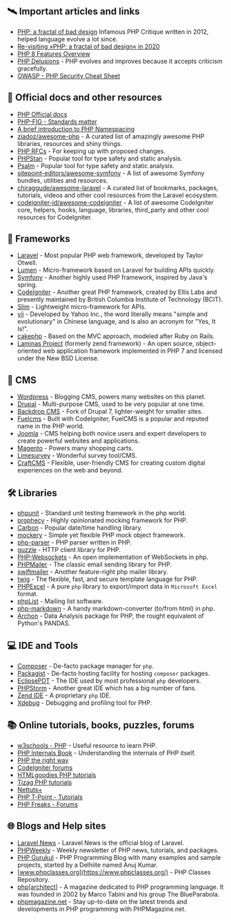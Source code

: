 ## 🛰️ Important articles and links
- [PHP: a fractal of bad design](https://eev.ee/blog/2012/04/09/php-a-fractal-of-bad-design/) Infamous PHP Critique written in 2012, helped language evolve a lot since.
- [Re-visiting »PHP: a fractal of bad design« in 2020](http://maettig.com/2020-09-16-revisiting-a-fractal-of-bad-design)
- [PHP 8 Features Overview](https://www.php.net/releases/8.0/)
- [PHP Delusions](https://phpdelusions.net/) - PHP evolves and improves because it accepts criticism gracefully.
- [OWASP - PHP Security Cheat Sheet](https://cheatsheetseries.owasp.org/cheatsheets/PHP_Security_Cheat_Sheet.html)

## 📘 Official docs and other resources
- [PHP Official docs](http://php.net/manual/en/)
- [PHP-FIG - Standards matter](http://www.php-fig.org/psr/psr-4/)
- [A brief introduction to PHP Namespacing](https://mattstauffer.co/blog/a-brief-introduction-to-php-namespacing)
- [ziadoz/awesome-php](https://github.com/ziadoz/awesome-php) - A curated list of amazingly awesome PHP libraries, resources and shiny things.
- [PHP RFCs](https://www.php.net/rfc) - For keeping up with proposed changes.
- [PHPStan](https://phpstan.org/) - Popular tool for type safety and static analysis.
- [Psalm](https://psalm.dev/) - Popular tool for type safety and static analysis.
- [sitepoint-editors/awesome-symfony](https://github.com/sitepoint-editors/awesome-symfony) - A list of awesome Symfony bundles, utilities and resources.
- [chiraggude/awesome-laravel](https://github.com/chiraggude/awesome-laravel) - A curated list of bookmarks, packages, tutorials, videos and other cool resources from the Laravel ecosystem.
- [codeigniter-id/awesome-codeigniter](https://github.com/codeigniter-id/awesome-codeigniter) - A list of awesome CodeIgniter core, helpers, hooks, language, libraries, third_party and other cool resources for CodeIgniter.

## 🧰 Frameworks
- [Laravel](https://laravel.com) - Most popular PHP web framework, developed by Taylor Otwell.
- [Lumen](https://lumen.laravel.com/) - Micro-framework based on Laravel for building APIs quickly.
- [Symfony](http://symfony.com) - Another highly used PHP framework, inspired by Java's spring.
- [CodeIgniter](https://www.codeigniter.com/) - Another great PHP framework, created by Ellis Labs and presently maintained by British Columbia Institute of Technology (BCIT).
- [Slim](https://www.slimframework.com/) - Lightweight micro-framework for APIs.
- [yii](http://www.yiiframework.com/) - Developed by Yahoo Inc., the word literally means "simple and evolutionary" in Chinese language, and is also an acronym for "Yes, It Is!".
- [cakephp](https://cakephp.org/) - Based on the MVC approach, modeled after Ruby on Rails.
- [Laminas Project](https://getlaminas.org/) (formerly zend framework) - An open source, object-oriented web application framework implemented in PHP 7 and licensed under the New BSD License.

## 📝 CMS
- [Wordpress](https://wordpress.org/) - Blogging CMS, powers many websites on this planet.
- [Drupal](https://drupal.org/) - Multi-purpose CMS, used to be very popular at one time.
- [Backdrop CMS](https://backdropcms.org/) - Fork of Drupal 7, lighter-weight for smaller sites.
- [Fuelcms](https://www.getfuelcms.com/) - Built with CodeIgniter, FuelCMS is a popular and reputed name in the PHP world.
- [Joomla](http://developer.joomla.org) - CMS helping both novice users and expert developers to create powerful websites and applications.
- [Magento](http://magento.com/) - Powers many shopping carts.
- [Limesurvey](https://www.limesurvey.org/) - Wonderful survey tool/CMS.
- [CraftCMS](https://github.com/craftcms/cms) - Flexible, user-friendly CMS for creating custom digital experiences on the web and beyond.

## 🛠️ Libraries
- [phpunit](https://github.com/sebastianbergmann/phpunit/) - Standard unit testing framework in the php world.
- [prophecy](https://packagist.org/packages/phpspec/prophecy) - Highly opinionated mocking framework for PHP.
- [Carbon](https://carbon.nesbot.com/) - Popular date/time handling library.
- [mockery](https://packagist.org/packages/mockery/mockery) - Simple yet flexible PHP mock object framework.
- [php-parser](https://packagist.org/packages/nikic/php-parser) - PHP parser written in PHP.
- [guzzle](https://github.com/guzzle/guzzle) - HTTP client library for PHP.
- [PHP-Websockets](https://github.com/ghedipunk/PHP-Websockets) - An open implementation of WebSockets in php.
- [PHPMailer](https://github.com/PHPMailer/PHPMailer) - The classic email sending library for PHP.
- [swiftmailer](https://packagist.org/packages/swiftmailer/swiftmailer) - Another feature-right php mailer library.
- [twig](https://packagist.org/packages/twig/twig) - The flexible, fast, and secure template language for PHP.
- [PHPExcel](https://github.com/PHPOffice/PHPExcel) - A pure `php` library to export/import data in `Microsoft Excel` format.
- [phpList](https://www.phplist.org/) - Mailing list software.
- [php-markdown](https://github.com/michelf/php-markdown) - A handy markdown-converter (to/from html) in php.
- [Archon](https://github.com/HWGehring/Archon) - Data Analysis package for PHP, the rought equivalent of Python's PANDAS.

## 💻 IDE and Tools
- [Composer](https://getcomposer.org/doc/) - De-facto package manager for `php`.
- [Packagist](https://packagist.org/) - De-facto hosting facility for hosting `composer` packages.
- [EclipsePDT](https://eclipse.org/pdt/) - The IDE used by most professional `php` developers.
- [PHPStorm](http://www.jetbrains.com/phpstorm) - Another great IDE which has a big number of fans.
- [Zend IDE](http://www.zend.com/products/studio) - A proprietary `php` IDE.
- [Xdebug](https://xdebug.org/) - Debugging and profiling tool for PHP.

## 📚 Online tutorials, books, puzzles, forums
- [w3schools - PHP](https://www.w3schools.com/php/) - Useful resource to learn PHP.
- [PHP Internals Book](https://www.phpinternalsbook.com/) - Understanding the internals of PHP itself.
- [PHP the right way](http://www.phptherightway.com/)
- [CodeIgniter forums](https://forum.codeigniter.com/)
- [HTMLgoodies PHP tutorials](http://www.htmlgoodies.com/beyond/php)
- [Tizag PHP tutorials](http://www.tizag.com/phpT)
- [Nettuts+](http://net.tutsplus.com/category/tutorials/php)
- [PHP T-Point - Tutorials](https://www.phptpoint.com/)
- [PHP Freaks - Forums](https://forums.phpfreaks.com/)

## 🌐 Blogs and Help sites

- [Laravel News](https://laravel-news.com) - Laravel News is the official blog of Laravel.
- [PHPWeekly](https://www.phpweekly.com/) - Weekly newsletter of PHP news, tutorials, and packages.
- [PHP Gurukul](https://phpgurukul.com/) - PHP Programming Blog with many examples and sample projects, started by a Delhiite named Anuj Kumar.
- [www.phpclasses.org](https://www.phpclasses.org/) - PHP Classes Repository.
- [php\[architect\]](https://www.phparch.com/) - A magazine dedicated to PHP programming language. It was founded in 2002 by Marco Tabini and his group The BlueParabola.
- [phpmagazine.net](https://phpmagazine.net/) - Stay up-to-date on the latest trends and developments in PHP programming with PHPMagazine.net.
